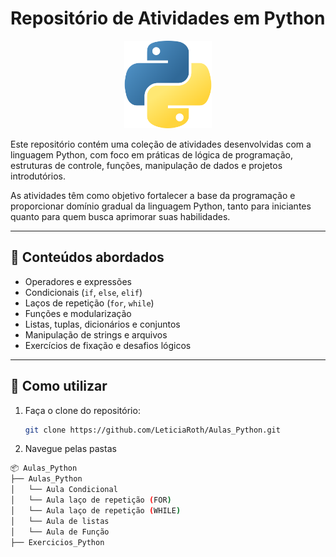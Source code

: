 # Repositório de Atividades em Python
<p align="center">
  <img src="Logo_Python\python.png" alt="Ícone do pyth" width="140">
</p>

Este repositório contém uma coleção de atividades desenvolvidas com a linguagem Python, com foco em práticas de lógica de programação, estruturas de controle, funções, manipulação de dados e projetos introdutórios.

As atividades têm como objetivo fortalecer a base da programação e proporcionar domínio gradual da linguagem Python, tanto para iniciantes quanto para quem busca aprimorar suas habilidades.

---

## 🧠 Conteúdos abordados

- Operadores e expressões
- Condicionais (`if`, `else`, `elif`)
- Laços de repetição (`for`, `while`)
- Funções e modularização
- Listas, tuplas, dicionários e conjuntos
- Manipulação de strings e arquivos
- Exercícios de fixação e desafios lógicos

---

## 🚀 Como utilizar

1. Faça o clone do repositório:
   ```bash
   git clone https://github.com/LeticiaRoth/Aulas_Python.git
   
2. Navegue pelas pastas
```bash
📦 Aulas_Python
├── Aulas_Python
│   └── Aula Condicional
│   └── Aula laço de repetição (FOR)
│   └── Aula laço de repetição (WHILE)
│   └── Aula de listas
│   └── Aula de Função
├── Exercicios_Python

